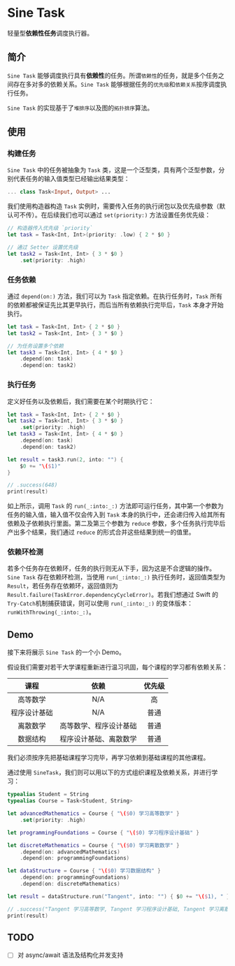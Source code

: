 # Sine Task

轻量型**依赖性任务**调度执行器。

## 简介

`Sine Task` 能够调度执行具有**依赖性**的任务。所谓`依赖性`的任务，就是多个任务之间存在多对多的依赖关系。`Sine Task` 能够根据任务的`优先级`和`依赖关系`按序调度执行任务。

`Sine Task` 的实现基于了`堆排序`以及图的`拓扑排序`算法。

## 使用

### 构建任务

`Sine Task` 中的任务被抽象为 `Task` 类，这是一个泛型类，具有两个泛型参数，分别代表任务的输入值类型已经输出结果类型：

```Swift
... class Task<Input, Output> ...
```

我们使用构造器构造 `Task` 实例时，需要传入任务的执行闭包以及优先级参数（默认可不传）。在后续我们也可以通过 `set(priority:)` 方法设置任务优先级：

```Swift
// 构造器传入优先级 `priority`
let task = Task<Int, Int>(priority: .low) { 2 * $0 }

// 通过 Setter 设置优先级
let task2 = Task<Int, Int> { 3 * $0 }
    .set(priority: .high)
```

### 任务依赖

通过 `depend(on:)` 方法，我们可以为 `Task` 指定依赖。在执行任务时，`Task` 所有的依赖都被保证先比其更早执行，而后当所有依赖执行完毕后，`Task` 本身才开始执行。

```Swift
let task = Task<Int, Int> { 2 * $0 }
let task2 = Task<Int, Int> { 3 * $0 }

// 为任务设置多个依赖
let task3 = Task<Int, Int> { 4 * $0 }
    .depend(on: task)
    .depend(on: task2)
```

### 执行任务

定义好任务以及依赖后，我们需要在某个时期执行它：

```Swift
let task = Task<Int, Int> { 2 * $0 }
let task2 = Task<Int, Int> { 3 * $0 }
    .set(priority: .high)
let task3 = Task<Int, Int> { 4 * $0 }
    .depend(on: task)
    .depend(on: task2)

let result = task3.run(2, into: "") {
    $0 += "\($1)"
}

// .success(648)
print(result)
```

如上所示，调用 `Task` 的 `run(_:into:_:)` 方法即可运行任务，其中第一个参数为任务的输入值，输入值不仅会传入到 `Task` 本身的执行中，还会递归传入给其所有依赖及子依赖执行里面。第二及第三个参数为 `reduce` 参数，多个任务执行完毕后产出多个结果，我们通过 `reduce` 的形式合并这些结果到统一的值里。

### 依赖环检测

若多个任务存在依赖环，任务的执行则无从下手，因为这是不合逻辑的操作。 `Sine Task` 存在依赖环检测，当使用 `run(_:into:_:)` 执行任务时，返回值类型为 `Result`，若任务存在依赖环，返回值则为`Result.failure(TaskError.dependencyCycleError)`。若我们想通过 Swift 的 `Try-Catch`机制捕获错误，则可以使用 `run(_:into:_:)` 的变体版本：`runWithThrowing(_:into:_:)`。

## Demo

接下来将展示 `Sine Task` 的一个小 Demo。

假设我们需要对若干大学课程重新进行温习巩固，每个课程的学习都有依赖关系：

| 课程 | 依赖 | 优先级 |
| :---: | :----: | :----: |
| 高等数学 | N/A | 高 |
| 程序设计基础 | N/A | 普通 |
| 离散数学 | 高等数学、程序设计基础 | 普通 |
| 数据结构 | 程序设计基础、离散数学 | 普通 |

我们必须按序先把基础课程学习完毕，再学习依赖到基础课程的其他课程。

通过使用 `SineTask`，我们则可以用以下的方式组织课程及依赖关系，并进行学习：

```Swift
typealias Student = String
typealias Course = Task<Student, String>

let advancedMathematics = Course { "\($0) 学习高等数学" }
    .set(priority: .high)

let programmingFoundations = Course { "\($0) 学习程序设计基础" }

let discreteMathematics = Course { "\($0) 学习离散数学" }
    .depend(on: advancedMathematics)
    .depend(on: programmingFoundations)

let dataStructure = Course { "\($0) 学习数据结构" }
    .depend(on: programmingFoundations)
    .depend(on: discreteMathematics)

let result = dataStructure.run("Tangent", into: "") { $0 += "\($1), " }

// .success("Tangent 学习高等数学, Tangent 学习程序设计基础, Tangent 学习离散数学, Tangent 学习数据结构")
print(result)
```

## TODO

* [ ] 对 async/await 语法及结构化并发支持
